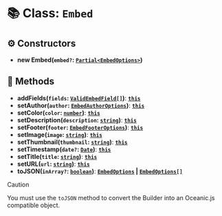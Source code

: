 # 📚 Class: `Embed`

## ⚙️ Constructors

- **new Embed(`embed?`: [`Partial<EmbedOptions>`][EmbedOptionsURL])**

## 🔧 Methods

- **addFields(`fields`: [`ValidEmbedField[]`][ValidEmbedFieldURL])**: **[`this`][ThisURL]**
- **setAuthor(`author`: [`EmbedAuthorOptions`][EmbedAuthorOptionsURL])**: **[`this`][ThisURL]**
- **setColor(`color`: [`number`][NumberURL])**: **[`this`][ThisURL]**
- **setDescription(`description`: [`string`][StringURL])**: **[`this`][ThisURL]**
- **setFooter(`footer`: [`EmbedFooterOptions`][EmbedFooterOptionsURL])**: **[`this`][ThisURL]**
- **setImage(`image`: [`string`][StringURL])**: **[`this`][ThisURL]**
- **setThumbnail(`thumbnail`: [`string`][StringURL])**: **[`this`][ThisURL]**
- **setTimestamp(`date?`: [`Date`][DateURL])**: **[`this`][ThisURL]**
- **setTitle(`title`: [`string`][StringURL])**: **[`this`][ThisURL]**
- **setURL(`url`: [`string`][StringURL])**: **[`this`][ThisURL]**
- **toJSON(`inArray?`: [`boolean`][BooleanURL])**: **[`EmbedOptions`][EmbedOptionsURL] | [`EmbedOptions[]`][EmbedOptionsURL]**

> [!CAUTION]
> You must use the `toJSON` method to convert the Builder into an Oceanic.js compatible object.

[BooleanURL]: https://developer.mozilla.org/en-US/docs/Web/JavaScript/Reference/Global_Objects/Boolean
[DateURL]: https://developer.mozilla.org/en-US/docs/Web/JavaScript/Reference/Global_Objects/Date
[EmbedAuthorOptionsURL]: https://docs.oceanic.ws/dev/interfaces/Types_Channels.EmbedAuthorOptions.html
[EmbedFooterOptionsURL]: https://docs.oceanic.ws/dev/interfaces/Types_Channels.EmbedFooterOptions.html
[EmbedOptionsURL]: https://docs.oceanic.ws/dev/interfaces/Types_Channels.EmbedOptions.html
[NumberURL]: https://developer.mozilla.org/en-US/docs/Web/JavaScript/Reference/Global_Objects/Number
[StringURL]: https://developer.mozilla.org/en-US/docs/Web/JavaScript/Reference/Global_Objects/String
[ThisURL]: https://developer.mozilla.org/en-US/docs/Web/JavaScript/Reference/Operators/this
[ValidEmbedFieldURL]: https://github.com/FancyStudioTeam/OceanicBuilders/blob/main/src/types.ts#L34
